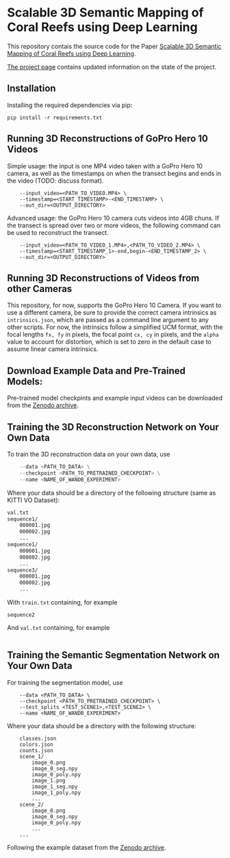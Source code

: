 # Scalable 3D Semantic Mapping of Coral Reefs using Deep Learning

This repository contais the source code for the Paper [Scalable 3D Semantic Mapping of Coral Reefs using Deep Learning](https://arxiv.org/abs/2309.12804).

[The project page](https://josauder.github.io/deepreefmap/) contains updated information on the state of the project.


## Installation

Installing the required dependencies via pip:

```pip install -r requirements.txt```

## Running 3D Reconstructions of GoPro Hero 10 Videos

Simple usage: the input is one MP4 video taken with a GoPro Hero 10 camera, as well as the timestamps on when the transect begins and ends in the video (TODO: discuss format).

```python3 reconstruct.py \
    --input_video=<PATH_TO_VIDEO.MP4> \
    --timestamp=<START_TIMESTAMP>-<END_TIMESTAMP> \
    --out_dir=<OUTPUT_DIRECTORY>
```

Advanced usage: the GoPro Hero 10 camera cuts videos into 4GB chuns. If the transect is spread over two or more videos, the following command can be used to reconstruct the transect.

```python3 reconstruct.py \
    --input_video=<PATH_TO_VIDEO_1.MP4>,<PATH_TO_VIDEO_2.MP4> \
    --timestamp=<START_TIMESTAMP_1>-end,begin-<END_TIMESTAMP_2> \
    --out_dir=<OUTPUT_DIRECTORY>
```

## Running 3D Reconstructions of Videos from other Cameras

This repository, for now, supports the GoPro Hero 10 Camera. If you want to use a different camera, be sure to provide the correct camera intrinsics as `intrinsics.json`, which are passed as a command line argument to any other scripts. For now, the intrinsics follow a simplified UCM format, with the focal lengths `fx, fy` in pixels, the focal point `cx, cy` in pixels, and the `alpha` value to account for distortion, which is set to zero in the default case to assume linear camera intrinsics.

## Download Example Data and Pre-Trained Models:

Pre-trained model checkpints and example input videos can be downloaded from the [Zenodo archive](https://zenodo.org/record/TODO).

## Training the 3D Reconstruction Network on Your Own Data

To train the 3D reconstruction data on your own data, use 

```sfm/train_sfm.py 
    --data <PATH_TO_DATA> \
    --checkpoint <PATH_TO_PRETRAINED_CHECKPOINT> \
    --name <NAME_OF_WANDB_EXPERIMENT>
````

Where your data should be a directory of the following structure (same as KITTI VO Dataset):

```train.txt
val.txt
sequence1/
    000001.jpg
    000002.jpg
    ...
sequence1/
    000001.jpg
    000002.jpg
    ...    
sequence3/
    000001.jpg
    000002.jpg
    ...    
```

With `train.txt` containing, for example

```sequence1
sequence2
```
And `val.txt` containing, for example

```sequence3
```

## Training the Semantic Segmentation Network on Your Own Data

For training the segmentation model, use

```python3 train_segmentation.py \
    --data <PATH_TO_DATA> \
    --checkpoint <PATH_TO_PRETRAINED_CHECKPOINT> \
    --test_splits <TEST_SCENE1>,<TEST_SCENE2> \
    --name <NAME_OF_WANDB_EXPERIMENT>
```

Where your data should be a directory with the following structure:
```data/
    classes.json
    colors.json
    counts.json
    scene_1/
        image_0.png
        image_0_seg.npy
        image_0_poly.npy
        image_1.png
        image_1_seg.npy
        image_1_poly.npy
        ...
    scene_2/
        image_0.png
        image_0_seg.npy
        image_0_poly.npy
        ...
    ...
```

Following the example dataset from the [Zenodo archive](https://zenodo.org/record/TODO).